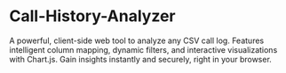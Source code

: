 # Call-History-Analyzer
A powerful, client-side web tool to analyze any CSV call log. Features intelligent column mapping, dynamic filters, and interactive visualizations with Chart.js. Gain insights instantly and securely, right in your browser.
